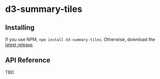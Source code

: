 # d3-summary-tiles

## Installing

If you use NPM, `npm install d3-summary-tiles`. Otherwise, download the [latest release](https://github.com/d3/d3-summary-tiles/releases/latest).

## API Reference

TBD
